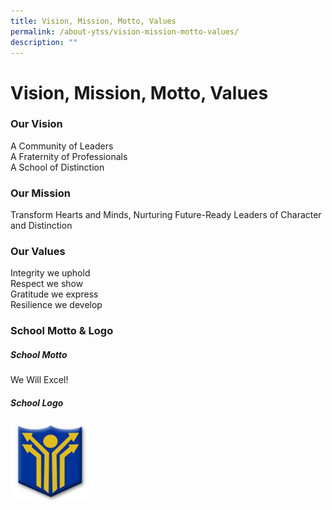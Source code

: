 ```yaml
---
title: Vision, Mission, Motto, Values
permalink: /about-ytss/vision-mission-motto-values/
description: ""
---
```

# **Vision, Mission, Motto, Values**

### Our Vision

A Community of Leaders  
A Fraternity of Professionals  
A School of Distinction  
  

### Our Mission

Transform Hearts and Minds, Nurturing Future-Ready Leaders of Character and Distinction  
  

### Our Values

Integrity we uphold   
Respect we show   
Gratitude we express   
Resilience we develop

### School Motto & Logo

##### School Motto

We Will Excel!

##### School Logo

<img src="/images/Picture32.jpg" 
     style="width:25%">